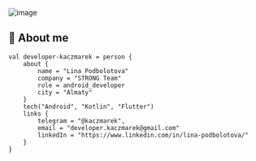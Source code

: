 
![image](https://user-images.githubusercontent.com/41150309/227721115-80c0839d-defa-4f73-ae62-996a00cc58cb.png)
## :book: About me
```
val developer-kaczmarek = person {
    about {
        name = "Lina Podbolotova"
        company = "STRONG Team"
        role = android_developer
        city = "Almaty"
    }
    tech("Android", "Kotlin", "Flutter")
    links {
        telegram = "@kaczmarek",
        email = "developer.kaczmarek@gmail.com"
        linkedIn = "https://www.linkedin.com/in/lina-podbolotova/"
    }
}
```
